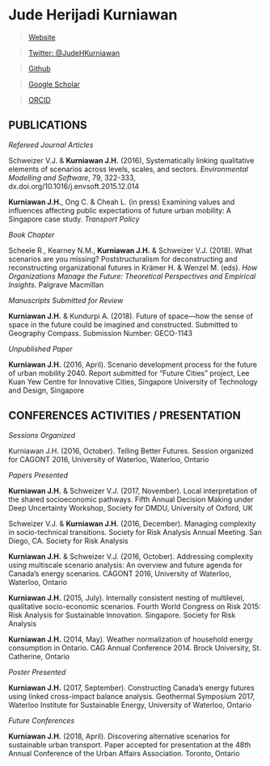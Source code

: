 # Jude Herijadi Kurniawan

>[Website](https://judekurn.github.io)

>[Twitter: @JudeHKurniawan](https://twitter.com/JudeHKurniawan)

>[Github](https://github.com/judekurn)

>[Google Scholar](https://scholar.google.ca/citations?user=sATZ0I0AAAAJ&hl=en&oi=ao)

>[ORCID](https://orcid.org/0000-0001-5774-5845)

## PUBLICATIONS
*Refereed Journal Articles*

Schweizer V.J. & **Kurniawan J.H.** (2016), Systematically linking qualitative elements of scenarios across levels, scales, and sectors. *Environmental Modelling and Software*, 79, 322-333, dx.doi.org/10.1016/j.envsoft.2015.12.014

**Kurniawan J.H.**, Ong C. & Cheah L. (in press) Examining values and influences affecting public expectations of future urban mobility: A Singapore case study. *Transport Policy*

*Book Chapter*

Scheele R., Kearney N.M., **Kurniawan J.H.** & Schweizer V.J. (2018). What scenarios are you missing? Poststructuralism for deconstructing and reconstructing organizational futures in Krämer H. & Wenzel M. (eds). *How Organizations Manage the Future: Theoretical Perspectives and Empirical Insights*. Palgrave Macmillan

*Manuscripts Submitted for Review*

**Kurniawan J.H.** & Kundurpi A. (2018). Future of space—how the sense of space in the future could be imagined and constructed. Submitted to Geography Compass. Submission Number: GECO-1143

*Unpublished Paper*

**Kurniawan J.H.** (2016, April). Scenario development process for the future of urban mobility 2040. Report submitted for “Future Cities” project, Lee Kuan Yew Centre for Innovative Cities, Singapore University of Technology and Design, Singapore

## CONFERENCES ACTIVITIES / PRESENTATION
*Sessions Organized*

Kurniawan J.H. (2016, October). Telling Better Futures. Session organized for CAGONT 2016, University of Waterloo, Waterloo, Ontario

*Papers Presented*

**Kurniawan J.H.** & Schweizer V.J. (2017, November). Local interpretation of the shared socioeconomic pathways. Fifth Annual Decision Making under Deep Uncertainty Workshop, Society for DMDU, University of Oxford, UK

Schweizer V.J. & **Kurniawan J.H.** (2016, December). Managing complexity in socio-technical transitions. Society for Risk Analysis Annual Meeting. San Diego, CA. Society for Risk Analysis

**Kurniawan J.H.** & Schweizer V.J. (2016, October). Addressing complexity using multiscale scenario analysis: An overview and future agenda for Canada’s energy scenarios. CAGONT 2016, University of Waterloo, Waterloo, Ontario

**Kurniawan J.H.** (2015, July). Internally consistent nesting of multilevel, qualitative socio-economic scenarios. Fourth World Congress on Risk 2015: Risk Analysis for Sustainable Innovation. Singapore. Society for Risk Analysis

**Kurniawan J.H.** (2014, May). Weather normalization of household energy consumption in Ontario. CAG Annual Conference 2014. Brock University, St. Catherine, Ontario

*Poster Presented*

**Kurniawan J.H.** (2017, September). Constructing Canada’s energy futures using linked cross-impact balance analysis. Geothermal Symposium 2017, Waterloo Institute for Sustainable Energy, University of Waterloo, Ontario

*Future Conferences*

**Kurniawan J.H.** (2018, April). Discovering alternative scenarios for sustainable urban transport. Paper accepted for presentation at the 48th Annual Conference of the Urban Affairs Association. Toronto, Ontario
